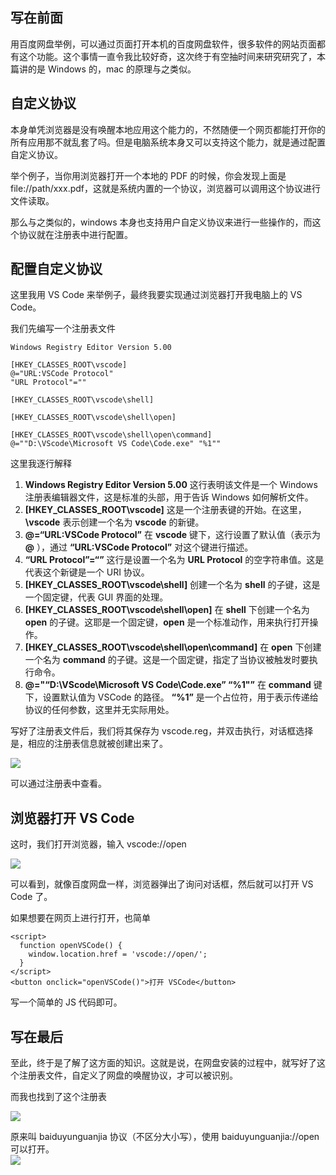 ## 写在前面

用百度网盘举例，可以通过页面打开本机的百度网盘软件，很多软件的网站页面都有这个功能。这个事情一直令我比较好奇，这次终于有空抽时间来研究研究了，本篇讲的是 Windows 的，mac 的原理与之类似。

## 自定义协议

本身单凭浏览器是没有唤醒本地应用这个能力的，不然随便一个网页都能打开你的所有应用那不就乱套了吗。但是电脑系统本身又可以支持这个能力，就是通过配置自定义协议。

举个例子，当你用浏览器打开一个本地的 PDF 的时候，你会发现上面是 file://path/xxx.pdf，这就是系统内置的一个协议，浏览器可以调用这个协议进行文件读取。

那么与之类似的，windows 本身也支持用户自定义协议来进行一些操作的，而这个协议就在注册表中进行配置。

## 配置自定义协议

这里我用 VS Code 来举例子，最终我要实现通过浏览器打开我电脑上的 VS Code。

我们先编写一个注册表文件

```
Windows Registry Editor Version 5.00

[HKEY_CLASSES_ROOT\vscode]
@="URL:VSCode Protocol"
"URL Protocol"=""

[HKEY_CLASSES_ROOT\vscode\shell]

[HKEY_CLASSES_ROOT\vscode\shell\open]

[HKEY_CLASSES_ROOT\vscode\shell\open\command]
@=""D:\VScode\Microsoft VS Code\Code.exe" "%1""
```

这里我逐行解释

1. **Windows Registry Editor Version 5.00** 这行表明该文件是一个 Windows 注册表编辑器文件，这是标准的头部，用于告诉 Windows 如何解析文件。
2. **\[HKEY\_CLASSES\_ROOT\vscode]** 这是一个注册表键的开始。在这里，**\vscode** 表示创建一个名为 **vscode** 的新键。
3. **@=“URL:VSCode Protocol”** 在 **vscode** 键下，这行设置了默认值（表示为 **@** ），通过 **“URL:VSCode Protocol”** 对这个键进行描述。
4. **“URL Protocol”=“”** 这行是设置一个名为 **URL Protocol** 的空字符串值。这是代表这个新键是一个 URI 协议。
5. **\[HKEY\_CLASSES\_ROOT\vscode\shell]** 创建一个名为 **shell** 的子键，这是一个固定键，代表 GUI 界面的处理。
6. **\[HKEY\_CLASSES\_ROOT\vscode\shell\open]** 在 **shell** 下创建一个名为 **open** 的子键。这耶是一个固定键，**open** 是一个标准动作，用来执行打开操作。
7. **\[HKEY\_CLASSES\_ROOT\vscode\shell\open\command]** 在 **open** 下创建一个名为 **command** 的子键。这是一个固定键，指定了当协议被触发时要执行命令。
8. **@="“D:\VScode\Microsoft VS Code\Code.exe” “%1"”** 在 **command** 键下，设置默认值为 VSCode 的路径。 **“%1”** 是一个占位符，用于表示传递给协议的任何参数，这里并无实际用处。

写好了注册表文件后，我们将其保存为 vscode.reg，并双击执行，对话框选择是，相应的注册表信息就被创建出来了。

![](https://p3-juejin.byteimg.com/tos-cn-i-k3u1fbpfcp/38efd3316830416aa1ed618c4db482ca~tplv-k3u1fbpfcp-jj-mark:0:0:0:0:q75.image#?w=1765\&h=620\&s=63963\&e=png\&b=ffffff)

可以通过注册表中查看。

## 浏览器打开 VS Code

这时，我们打开浏览器，输入 vscode://open

![](https://p3-juejin.byteimg.com/tos-cn-i-k3u1fbpfcp/6e2cc6c6f832453cae0752406b3c723e~tplv-k3u1fbpfcp-jj-mark:0:0:0:0:q75.image#?w=1768\&h=971\&s=69710\&e=png\&b=fefefe)

可以看到，就像百度网盘一样，浏览器弹出了询问对话框，然后就可以打开 VS Code 了。

如果想要在网页上进行打开，也简单

```
<script>
  function openVSCode() {
    window.location.href = 'vscode://open/';
  }
</script>
<button onclick="openVSCode()">打开 VSCode</button>
```

写一个简单的 JS 代码即可。

## 写在最后

至此，终于是了解了这方面的知识。这就是说，在网盘安装的过程中，就写好了这个注册表文件，自定义了网盘的唤醒协议，才可以被识别。

而我也找到了这个注册表

![](https://p3-juejin.byteimg.com/tos-cn-i-k3u1fbpfcp/64e5d87332e942d0b752eaa58dc88588~tplv-k3u1fbpfcp-jj-mark:0:0:0:0:q75.image#?w=1639\&h=789\&s=84392\&e=png\&b=ffffff)

原来叫 baiduyunguanjia 协议（不区分大小写），使用 baiduyunguanjia://open 可以打开。\
![](https://p3-juejin.byteimg.com/tos-cn-i-k3u1fbpfcp/3b85696e6f084295b20cfd52f663dfca~tplv-k3u1fbpfcp-jj-mark:0:0:0:0:q75.image#?w=2080\&h=1224\&s=82259\&e=png\&b=fdfdfd)
